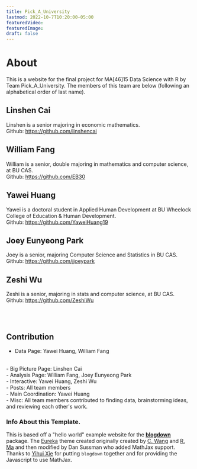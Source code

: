 ```yaml
---
title: Pick_A_University
lastmod: 2022-10-7T10:20:00-05:00
featuredVideo:
featuredImage:
draft: false
---
```

  
# About
This is a website for the final project for MA[46]15 Data Science with R by Team Pick_A_University.
The members of this team are below (following an alphabetical order of last name).

## Linshen Cai

Linshen is a senior majoring in economic mathematics.
<br>
Github: https://github.com/linshencai


## William Fang

William is a senior, double majoring in mathematics and computer science, at BU CAS. 
<br>
Github: https://github.com/EB30

## Yawei Huang

Yawei is a doctoral student in Applied Human Development at BU Wheelock College of Education & Human Development.
<br>
Github: https://github.com/YaweiHuang19

## Joey Eunyeong Park

Joey is a senior, majoring Computer Science and Statistics in BU CAS.
<br>
Github: https://github.com/jjoeypark

## Zeshi Wu

Zeshi is a senior, majoring in stats and computer science, at BU CAS.
<br>
Github: https://github.com/ZeshiWu

<br>
<br>

## Contribution

- Data Page: Yawei Huang, William Fang
<br>
- Big Picture Page: Linshen Cai
<br>
- Analysis Page: William Fang, Joey Eunyeong Park
<br>
- Interactive: Yawei Huang, Zeshi Wu
<br>
- Posts: All team members
<br>
- Main Coordination: Yawei Huang
<br>
- Misc: All team members contributed to finding data, brainstorming ideas, and reviewing each other's work.

<br>

<!-- Please leave in the information below -->

### Info About this Template.

This is based off a "hello world" example website for the [**blogdown**](https://github.com/rstudio/blogdown) package. The [Eureka](https://www.wangchucheng.com/en/docs/eureka/) theme created originally created by  [C. Wang](https://www.wangchucheng.com/zh/) and [R. Ma](https://www.ruiqima.com/zh/) and then modified by Dan Sussman who added MathJax support. Thanks to [Yihui Xie](https://github.com/yihui/) for putting `blogdown` together and for providing the Javascript to use MathJax.
